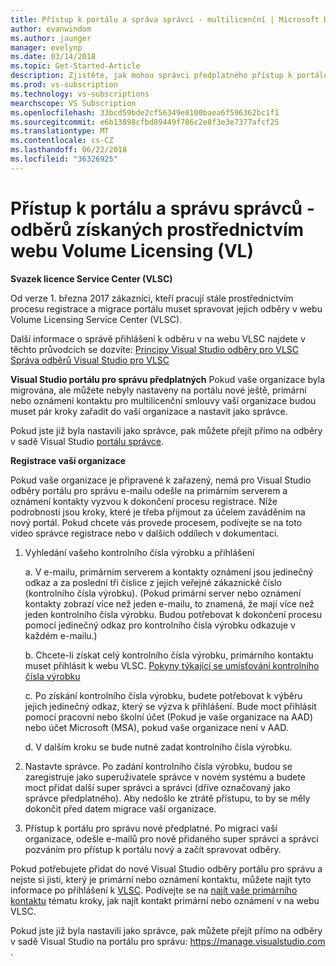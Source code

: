```yaml
---
title: Přístup k portálu a správa správci - multilicenční | Microsoft Docs
author: evanwindom
ms.author: jaunger
manager: evelynp
ms.date: 03/14/2018
ms.topic: Get-Started-Article
description: Zjistěte, jak mohou správci předplatného přístup k portálu pro správu a spravovat odběry získaných prostřednictvím webu Volume Licensing (VL)
ms.prod: vs-subscription
ms.technology: vs-subscriptions
mearchscope: VS Subscription
ms.openlocfilehash: 33bcd59bde2cf56349e8100baea6f596362bc1f1
ms.sourcegitcommit: e6b13898cfbd89449f786c2e8f3e3e7377afcf25
ms.translationtype: MT
ms.contentlocale: cs-CZ
ms.lasthandoff: 06/22/2018
ms.locfileid: "36326925"
---
```

# <a name="accessing-the-portal-and-managing-administrators---for-subscriptions-acquired-through-volume-licensing-vl"></a>Přístup k portálu a správu správců - odběrů získaných prostřednictvím webu Volume Licensing (VL)

**Svazek licence Service Center (VLSC)**

Od verze 1. března 2017 zákazníci, kteří pracují stále prostřednictvím procesu registrace a migrace portálu muset spravovat jejich odběry v webu Volume Licensing Service Center (VLSC).

Další informace o správě přihlášení k odběru v na webu VLSC najdete v těchto průvodcích se dozvíte: [Principy Visual Studio odběry pro VLSC](https://visualstudio.microsoft.com/wp-content/uploads/2016/11/Understanding-Visual-Studio-Subscriptions-Administration-Guide-for-VLSC.pdf)
[Správa odběrů Visual Studio pro VLSC](https://visualstudio.microsoft.com/wp-content/uploads/2016/11/Managing-Visual-Studio-Subscriptions-Administration-Guide-for-VLSC.pdf)

**Visual Studio portálu pro správu předplatných** Pokud vaše organizace byla migrována, ale můžete nebyly nastaveny na portálu nové ještě, primární nebo oznámení kontaktu pro multilicenční smlouvy vaší organizace budou muset pár kroky zařadit do vaší organizace a nastavit jako správce.

Pokud jste již byla nastavili jako správce, pak můžete přejít přímo na odběry v sadě Visual Studio [portálu správce](https://manage.visualstudio.com/).

**Registrace vaší organizace**

Pokud vaše organizace je připravené k zařazený, nemá pro Visual Studio odběry portálu pro správu e-mailu odešle na primárním serverem a oznámení kontakty vyzvou k dokončení procesu registrace. Níže podrobnosti jsou kroky, které je třeba přijmout za účelem zaváděním na nový portál. Pokud chcete vás provede procesem, podívejte se na toto video správce registrace nebo v dalších oddílech v dokumentaci.

1.  Vyhledání vašeho kontrolního čísla výrobku a přihlášení

     a. V e-mailu, primárním serverem a kontakty oznámení jsou jedinečný odkaz a za poslední tři číslice z jejich veřejné zákaznické číslo (kontrolního čísla výrobku).  (Pokud primární server nebo oznámení kontakty zobrazí více než jeden e-mailu, to znamená, že mají více než jeden kontrolního čísla výrobku. Budou potřebovat k dokončení procesu pomocí jedinečný odkaz pro kontrolního čísla výrobku odkazuje v každém e-mailu.)

     b. Chcete-li získat celý kontrolního čísla výrobku, primárního kontaktu muset přihlásit k webu VLSC. [Pokyny týkající se umísťování kontrolního čísla výrobku](find-pcn.md)

     c. Po získání kontrolního čísla výrobku, budete potřebovat k výběru jejich jedinečný odkaz, který se výzva k přihlášení. Bude moct přihlásit pomocí pracovní nebo školní účet (Pokud je vaše organizace na AAD) nebo účet Microsoft (MSA), pokud vaše organizace není v AAD.

     d. V dalším kroku se bude nutné zadat kontrolního čísla výrobku.

2.  Nastavte správce.  Po zadání kontrolního čísla výrobku, budou se zaregistruje jako superuživatele správce v novém systému a budete moct přidat další super správci a správci (dříve označovaný jako správce předplatného). Aby nedošlo ke ztrátě přístupu, to by se měly dokončit před datem migrace vaší organizace.

3.  Přístup k portálu pro správu nové předplatné. Po migraci vaší organizace, odešle e-mailů pro nově přidaného super správci a správci pozváním pro přístup k portálu nový a začít spravovat odběry.

Pokud potřebujete přidat do nové Visual Studio odběry portálu pro správu a nejste si jisti, který je primární nebo oznámení kontaktu, můžete najít tyto informace po přihlášení k [VLSC](https://www.microsoft.com/Licensing/servicecenter/default.aspx). Podívejte se na [najít vaše primárního kontaktu](find-primary-contact.md) tématu kroky, jak najít kontakt primární nebo oznámení v na webu VLSC.

Pokud jste již byla nastavili jako správce, pak můžete přejít přímo na odběry v sadě Visual Studio na portálu pro správu: [ https://manage.visualstudio.com ](https://manage.visualstudio.com).
